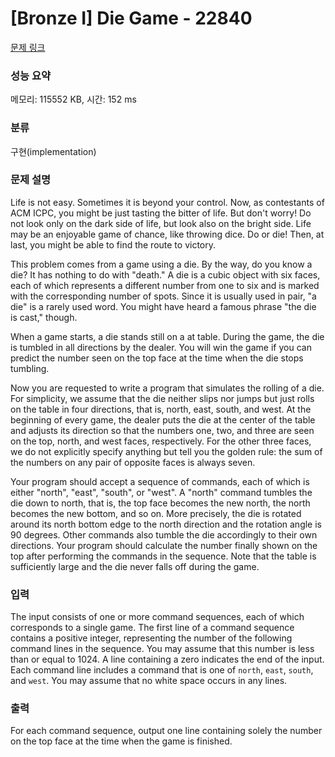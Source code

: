 # [Bronze I] Die Game - 22840 

[문제 링크](https://www.acmicpc.net/problem/22840) 

### 성능 요약

메모리: 115552 KB, 시간: 152 ms

### 분류

구현(implementation)

### 문제 설명

<p>Life is not easy. Sometimes it is beyond your control. Now, as contestants of ACM ICPC, you might be just tasting the bitter of life. But don't worry! Do not look only on the dark side of life, but look also on the bright side. Life may be an enjoyable game of chance, like throwing dice. Do or die! Then, at last, you might be able to find the route to victory.</p>

<p>This problem comes from a game using a die. By the way, do you know a die? It has nothing to do with "death." A die is a cubic object with six faces, each of which represents a different number from one to six and is marked with the corresponding number of spots. Since it is usually used in pair, "a die" is a rarely used word. You might have heard a famous phrase "the die is cast," though.</p>

<p>When a game starts, a die stands still on a at table. During the game, the die is tumbled in all directions by the dealer. You will win the game if you can predict the number seen on the top face at the time when the die stops tumbling.</p>

<p>Now you are requested to write a program that simulates the rolling of a die. For simplicity, we assume that the die neither slips nor jumps but just rolls on the table in four directions, that is, north, east, south, and west. At the beginning of every game, the dealer puts the die at the center of the table and adjusts its direction so that the numbers one, two, and three are seen on the top, north, and west faces, respectively. For the other three faces, we do not explicitly specify anything but tell you the golden rule: the sum of the numbers on any pair of opposite faces is always seven.</p>

<p>Your program should accept a sequence of commands, each of which is either "north", "east", "south", or "west". A "north" command tumbles the die down to north, that is, the top face becomes the new north, the north becomes the new bottom, and so on. More precisely, the die is rotated around its north bottom edge to the north direction and the rotation angle is 90 degrees. Other commands also tumble the die accordingly to their own directions. Your program should calculate the number finally shown on the top after performing the commands in the sequence. Note that the table is sufficiently large and the die never falls off during the game.</p>

### 입력 

 <p>The input consists of one or more command sequences, each of which corresponds to a single game. The first line of a command sequence contains a positive integer, representing the number of the following command lines in the sequence. You may assume that this number is less than or equal to 1024. A line containing a zero indicates the end of the input. Each command line includes a command that is one of <code>north</code>, <code>east</code>, <code>south</code>, and <code>west</code>. You may assume that no white space occurs in any lines.</p>

### 출력 

 <p>For each command sequence, output one line containing solely the number on the top face at the time when the game is finished.</p>

